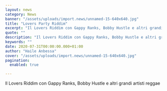 ```yaml
---
layout: news
category: News
banner: "/assets/uploads/import.news/unnamed-15-640x640.jpg"
title: "Lovers Party Riddim"
excerpt: "Il Lovers Riddim con Gappy Ranks, Bobby Hustle e altri grandi artisti reggae"
quote: ""
description: "Il Lovers Riddim con Gappy Ranks, Bobby Hustle e altri grandi artisti reggae"
keywords: ""
date: 2020-07-31T00:00:00.000+01:00
author: "Haile Anbessa"
cover: "/assets/uploads/import.news/unnamed-15-640x640.jpg"
pagination:
  enabled: true

---
```


Il Lovers Riddim con Gappy Ranks, Bobby Hustle e altri grandi artisti reggae